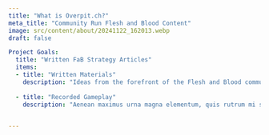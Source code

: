 ```yaml
---
title: "What is Overpit.ch?"
meta_title: "Community Run Flesh and Blood Content"
image: src/content/about/20241122_162013.webp
draft: false

Project Goals:
  title: "Written FaB Strategy Articles"
  items:
  - title: "Written Materials"
    description: "Ideas from the forefront of the Flesh and Blood community."
  
  - title: "Recorded Gameplay"
    description: "Aenean maximus urna magna elementum, quis rutrum mi semper non purus eget ipsum venenatis."
  

---
```



